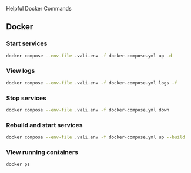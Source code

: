 Helpful Docker Commands

## Docker

### Start services
```bash
docker compose --env-file .vali.env -f docker-compose.yml up -d
```

### View logs
```bash
docker compose --env-file .vali.env -f docker-compose.yml logs -f
```

### Stop services
```bash
docker compose --env-file .vali.env -f docker-compose.yml down
```

### Rebuild and start services
```bash
docker compose --env-file .vali.env -f docker-compose.yml up --build
```

### View running containers
```bash
docker ps
```